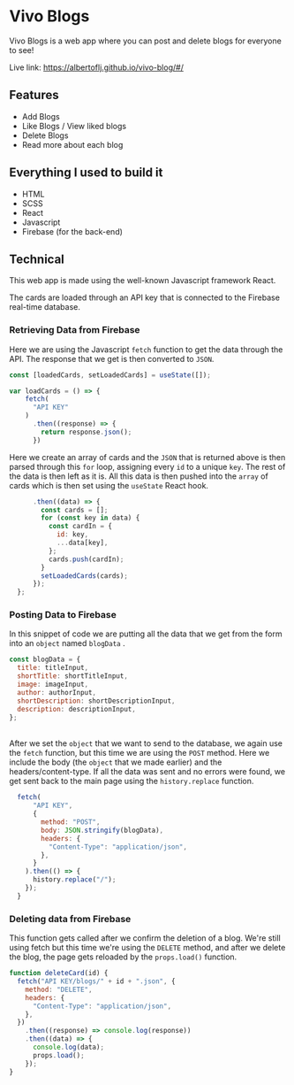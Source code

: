 # Vivo Blogs

Vivo Blogs is a web app where you can post and delete blogs for everyone to see!

Live link: https://albertoflj.github.io/vivo-blog/#/

## Features

- Add Blogs
- Like Blogs / View liked blogs
- Delete Blogs
- Read more about each blog

## Everything I used to build it

- HTML
- SCSS
- React
- Javascript
- Firebase (for the back-end)

## Technical

This web app is made using the well-known Javascript framework React.

The cards are loaded through an API key that is connected to the Firebase real-time database.

### Retrieving Data from Firebase

Here we are using the Javascript `fetch` function to get the data through the API. The response that we get is then converted to `JSON`.

```javascript
const [loadedCards, setLoadedCards] = useState([]);

var loadCards = () => {
    fetch(
      "API KEY"
    )
      .then((response) => {
        return response.json();
      })
```

Here we create an array of cards and the `JSON` that is returned above is then parsed through this `for` loop, assigning every `id` to a unique `key`. The rest of the data is then left as it is. All this data is then pushed into the `array` of cards which is then set using the `useState` React hook.

```javascript
      .then((data) => {
        const cards = [];
        for (const key in data) {
          const cardIn = {
            id: key,
            ...data[key],
          };
          cards.push(cardIn);
        }
        setLoadedCards(cards);
      });
  };

```

### Posting Data to Firebase

In this snippet of code we are putting all the data that we get from the form into an `object` named `blogData` .

```javascript
const blogData = {
  title: titleInput,
  shortTitle: shortTitleInput,
  image: imageInput,
  author: authorInput,
  shortDescription: shortDescriptionInput,
  description: descriptionInput,
};
```

\
After we set the `object` that we want to send to the database, we again use the `fetch` function, but this time we are using the `POST` method. Here we include the body (the `object` that we made earlier) and the headers/content-type. If all the data was sent and no errors were found, we get sent back to the main page using the `history.replace` function.

```javascript
  fetch(
      "API KEY",
      {
        method: "POST",
        body: JSON.stringify(blogData),
        headers: {
          "Content-Type": "application/json",
        },
      }
    ).then(() => {
      history.replace("/");
    });
  }

```

### Deleting data from Firebase

This function gets called after we confirm the deletion of a blog.
We're still using fetch but this time we're using the `DELETE` method, and after we delete the blog, the page gets reloaded by the `props.load()` function.

```javascript
function deleteCard(id) {
  fetch("API KEY/blogs/" + id + ".json", {
    method: "DELETE",
    headers: {
      "Content-Type": "application/json",
    },
  })
    .then((response) => console.log(response))
    .then((data) => {
      console.log(data);
      props.load();
    });
}
```
